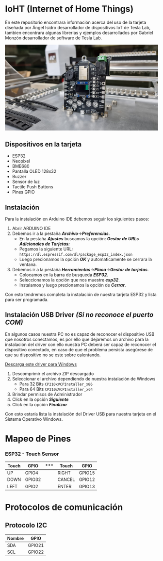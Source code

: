 # IoHT (Internet of Home Things)

En este repositorio encontrara información acerca del uso de la tarjeta diseñada por Ángel Isidro desarrollador de dispositivos IoT de Tesla Lab, tambien encontrara algunas librerias y ejemplos desarrollados por Gabriel Monzón desarrollador de software de Tesla Lab.

![](/img/ioht.jpeg)

## Dispositivos en la tarjeta
- ESP32
- Neopixel
- BME680
- Pantalla OLED 128x32
- Buzzer
- Sensor de luz 
- Tactile Push Buttons
- Pines GPIO

## Instalación

Para la instalación en Arduino IDE debemos seguir los siguientes pasos:

1. Abrir ARDUINO IDE
2. Debemos ir a la pestaña ***Archivo***->***Preferencias***.
	- En la pestaña ***Ajustes*** buscamos la opción: ***Gestor de URLs Adicionales de Tarjetas:***
	- Pegamos la siguiente URL: `https://dl.espressif.com/dl/package_esp32_index.json`
	- Luego precionamos la opción ***OK*** y automaticamente se cerrara la ventana.
3. Debemos ir a la pestaña ***Herramientas***->***Placa***->***Gestor de tarjetas***.
	- Colocamos en la barra de busqueda ***ESP32***.
	- Seleccionamos la opción que nos muestre ***esp32***.
	- Instalamos y luego precionamos la opción de ***Cerrar***.

Con esto tendremos completa la instalación de nuestra tarjeta ESP32 y lista para ser programada.	 

## Instalación USB Driver ***(Si no reconoce el puerto COM)***

En algunos casos nuestra PC no es capaz de reconocer el dispositivo USB que nosotros conectamos, es por ello que dejaremos un archivo para la instalación del driver con ello nuestra PC deberá ser capaz de reconocer el dispositivo conectado, en caso de que el problema persista asegúrese de que su dispositivo no se este sobre calentando.

[Descarga este driver para Windows][DRIVER_USB]

[DRIVER_USB]: https://drive.google.com/file/d/1yuZ91mJfR12bhASqD9ffsebzsEOJz8Om/view?usp=sharing

1. Descomprimir el archivo ZIP descargado 
2. Seleccionar el archivo dependiendo de nuestra instalación de Windows
	- Para 32 Bits `CP210xVCPInstaller_x86`
	- Para 64 Bits `CP210xVCPInstaller_x64`
3. Brindar permisos de Administrador	
4. Click en la opción ***Siguiente***
5. Click en la opción ***Finalizar***

Con esto estaría lista la instalación del Driver USB para nuestra tarjeta en el Sistema Operativo Windows.

# Mapeo de Pines

### ESP32 - Touch Sensor
Touch | GPIO | *** | Touch | GPIO
--- | --- | --- | --- | ---
UP | GPIO4 | | RIGHT | GPIO15 
DOWN | GPIO32 | | CANCEL | GPIO12
LEFT | GPIO2 | | ENTER | GPIO13

# Protocolos de comunicación
## Protocolo I2C
Nombre | GPIO
--- | ---
SDA | GPIO21
SCL | GPIO22

